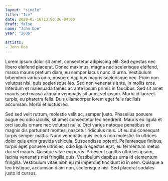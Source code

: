 ```yaml
---
layout: "single"
title: "Ice"
date: 2020-05-16T13:00:26-04:00
draft: false
name: "John Doe"
year: "2006"

artists:
- John Doe
---
```


Lorem ipsum dolor sit amet, consectetur adipiscing elit. Sed egestas nec libero eleifend placerat. Donec maximus, magna nec scelerisque eleifend, massa mauris pretium diam, eu semper lacus nunc id urna. Vestibulum bibendum varius odio, posuere dapibus mauris scelerisque nec. Proin non volutpat nisi, quis scelerisque leo. Sed non venenatis ante, in mollis eros. Interdum et malesuada fames ac ante ipsum primis in faucibus. Sed sit amet mauris sed massa aliquam venenatis sit amet vel ipsum. Morbi id laoreet turpis, eu pharetra felis. Duis ullamcorper lorem eget felis facilisis accumsan. Morbi et luctus leo.

Sed sed velit rutrum, molestie velit ac, semper justo. Phasellus posuere augue eu odio iaculis, sit amet consectetur leo hendrerit. Mauris eu ligula et orci iaculis ornare nec volutpat nulla. Orci varius natoque penatibus et magnis dis parturient montes, nascetur ridiculus mus. Ut eu dui consequat turpis semper mattis. Nunc venenatis quis lectus non molestie. In ultrices dolor quis enim gravida vehicula. Suspendisse potenti. Pellentesque finibus, turpis eget posuere ultricies, odio ligula egestas erat, eu fermentum metus dui vel mauris. Quisque vitae ex purus. Praesent sagittis ultricies ipsum, lacinia venenatis nisi fringilla quis. Vestibulum dapibus urna id elementum fringilla. Vestibulum vitae nibh eu mi imperdiet tincidunt id in sem. Quisque a leo tristique, accumsan diam non, scelerisque nisi. Sed placerat sodales justo id cursus.
